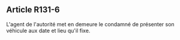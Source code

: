 Article R131-6
----
L'agent de l'autorité met en demeure le condamné de présenter son véhicule aux
date et lieu qu'il fixe.
